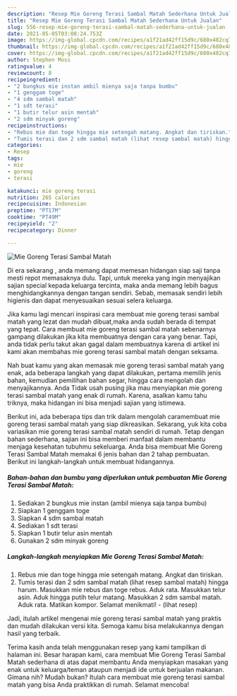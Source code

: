```yaml
---
description: "Resep Mie Goreng Terasi Sambal Matah Sederhana Untuk Jualan"
title: "Resep Mie Goreng Terasi Sambal Matah Sederhana Untuk Jualan"
slug: 556-resep-mie-goreng-terasi-sambal-matah-sederhana-untuk-jualan
date: 2021-05-05T03:08:24.753Z
image: https://img-global.cpcdn.com/recipes/a1f21ad42ff15d9c/680x482cq70/mie-goreng-terasi-sambal-matah-foto-resep-utama.jpg
thumbnail: https://img-global.cpcdn.com/recipes/a1f21ad42ff15d9c/680x482cq70/mie-goreng-terasi-sambal-matah-foto-resep-utama.jpg
cover: https://img-global.cpcdn.com/recipes/a1f21ad42ff15d9c/680x482cq70/mie-goreng-terasi-sambal-matah-foto-resep-utama.jpg
author: Stephen Moss
ratingvalue: 4
reviewcount: 8
recipeingredient:
- "2 bungkus mie instan ambil mienya saja tanpa bumbu"
- "1 genggam toge"
- "4 sdm sambal matah"
- "1 sdt terasi"
- "1 butir telur asin mentah"
- "2 sdm minyak goreng"
recipeinstructions:
- "Rebus mie dan toge hingga mie setengah matang. Angkat dan tiriskan."
- "Tumis terasi dan 2 sdm sambal matah (lihat resep sambal matah) hingga harum. Masukkan mie rebus dan toge rebus. Aduk rata. Masukkan telur asin. Aduk hingga putih telur matang. Masukkan 2 sdm sambal matah. Aduk rata. Matikan kompor. Selamat menikmati!           (lihat resep)"
categories:
- Resep
tags:
- mie
- goreng
- terasi

katakunci: mie goreng terasi 
nutrition: 265 calories
recipecuisine: Indonesian
preptime: "PT17M"
cooktime: "PT49M"
recipeyield: "2"
recipecategory: Dinner

---
```



![Mie Goreng Terasi Sambal Matah](https://img-global.cpcdn.com/recipes/a1f21ad42ff15d9c/680x482cq70/mie-goreng-terasi-sambal-matah-foto-resep-utama.jpg)

Di era  sekarang , anda memang dapat memesan hidangan siap saji tanpa mesti repot memasaknya dulu. Tapi, untuk mereka yang ingin menyajikan sajian special kepada keluarga tercinta, maka anda memang lebih bagus menghidangkannya dengan tangan sendiri. Sebab, memasak sendiri lebih higienis dan dapat menyesuaikan sesuai selera keluarga.

Jika kamu lagi mencari inspirasi cara membuat mie goreng terasi sambal matah yang lezat dan mudah dibuat,maka anda sudah berada di tempat yang tepat. Cara membuat mie goreng terasi sambal matah  sebenarnya gampang dilakukan jika kita membuatnya dengan cara yang benar. Tapi, anda tidak perlu takut akan gagal dalam membuatnya 
karena di artikel ini kami akan membahas mie goreng terasi sambal matah dengan seksama.  



Nah buat kamu yang akan memasak mie goreng terasi sambal matah yang enak, ada beberapa langkah yang dapat dilakukan, pertama memilih jenis bahan, kemudian pemilihan bahan segar, hingga cara mengolah dan menyajikannya. Anda Tidak usah pusing jika mau menyiapkan mie goreng terasi sambal matah yang enak di rumah. Karena, asalkan kamu  tahu triknya, maka hidangan ini bisa menjadi sajian yang istimewa.

Berikut ini, ada beberapa tips dan trik dalam mengolah caramembuat mie goreng terasi sambal matah yang siap dikreasikan. Sekarang, yuk kita coba variasikan mie goreng terasi sambal matah sendiri di rumah. Tetap dengan bahan sederhana, sajian ini bisa memberi manfaat dalam membantu menjaga kesehatan tubuhmu sekeluarga. Anda bisa membuat Mie Goreng Terasi Sambal Matah memakai 6 jenis bahan dan 2 tahap pembuatan. Berikut ini langkah-langkah untuk membuat hidangannya.

<!--inarticleads1-->

##### Bahan-bahan dan bumbu yang diperlukan untuk pembuatan Mie Goreng Terasi Sambal Matah:

1. Sediakan 2 bungkus mie instan (ambil mienya saja tanpa bumbu)
1. Siapkan 1 genggam toge
1. Siapkan 4 sdm sambal matah
1. Sediakan 1 sdt terasi
1. Siapkan 1 butir telur asin mentah
1. Gunakan 2 sdm minyak goreng




<!--inarticleads2-->

##### Langkah-langkah menyiapkan Mie Goreng Terasi Sambal Matah:

1. Rebus mie dan toge hingga mie setengah matang. Angkat dan tiriskan.
1. Tumis terasi dan 2 sdm sambal matah (lihat resep sambal matah) hingga harum. Masukkan mie rebus dan toge rebus. Aduk rata. Masukkan telur asin. Aduk hingga putih telur matang. Masukkan 2 sdm sambal matah. Aduk rata. Matikan kompor. Selamat menikmati! -           (lihat resep)




Jadi, itulah artikel mengenai  mie goreng terasi sambal matah  yang praktis dan mudah dilakukan versi kita. Semoga kamu bisa melakukannya dengan hasil yang terbaik. 

Terima kasih anda telah menggunakan resep yang kami tampilkan di halaman ini. Besar harapan kami, cara membuat  Mie Goreng Terasi Sambal Matah sederhana di atas dapat membantu Anda menyiapkan masakan yang enak untuk keluarga/teman ataupun menjadi ide untuk berjualan makanan. Gimana nih? Mudah bukan? Itulah cara membuat mie goreng terasi sambal matah yang bisa Anda praktikkan di rumah. Selamat mencoba!

